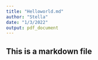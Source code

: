 ```yaml
---
title: "Helloworld.md"
author: "Stella"
date: "1/3/2022"
output: pdf_document
---
```



## This is a markdown file

